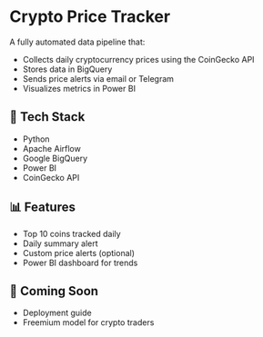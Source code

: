 # Crypto Price Tracker

A fully automated data pipeline that:
- Collects daily cryptocurrency prices using the CoinGecko API
- Stores data in BigQuery
- Sends price alerts via email or Telegram
- Visualizes metrics in Power BI

## 🔧 Tech Stack
- Python
- Apache Airflow
- Google BigQuery
- Power BI
- CoinGecko API

## 📊 Features
- Top 10 coins tracked daily
- Daily summary alert
- Custom price alerts (optional)
- Power BI dashboard for trends

## 📌 Coming Soon
- Deployment guide
- Freemium model for crypto traders